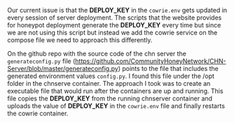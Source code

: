 

Our current issue is that the **DEPLOY_KEY** in the `cowrie.env` gets updated in every session of server deployment. The scripts that the website provides for honeypot deployment generate the **DEPLOY_KEY** every time but since we are not using this script but instead we add the cowrie service on the compose file we need to approach this differently. 

On the github repo with the source code of the chn server the `generateconfig.py` file (https://github.com/CommunityHoneyNetwork/CHN-Server/blob/master/generateconfig.py) points to the file that includes the generated environment values `config.py`. I found this file under the /opt folder in the chnserve container. The approach I took was to create an executable file that would run after the containers are up and running. This file copies the **DEPLOY_KEY** from the running chnserver container and uploads the value of **DEPLOY_KEY** in the `cowrie.env` file and finally restarts the cowrie container. 